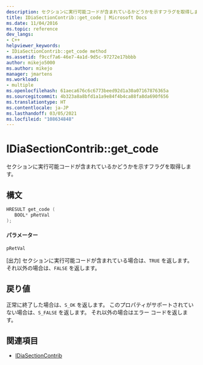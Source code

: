 ```yaml
---
description: セクションに実行可能コードが含まれているかどうかを示すフラグを取得します。
title: IDiaSectionContrib::get_code | Microsoft Docs
ms.date: 11/04/2016
ms.topic: reference
dev_langs:
- C++
helpviewer_keywords:
- IDiaSectionContrib::get_code method
ms.assetid: f9ccf7a6-46e7-4a1d-9d5c-97272e17bbbb
author: mikejo5000
ms.author: mikejo
manager: jmartens
ms.workload:
- multiple
ms.openlocfilehash: 61aeca676c6c6773beed92d1a30a07167876365a
ms.sourcegitcommit: 4b323a8a8bfd1a1a9e84f4b4ca88fa8da690f656
ms.translationtype: HT
ms.contentlocale: ja-JP
ms.lasthandoff: 03/05/2021
ms.locfileid: "108634848"
---
```

# <a name="idiasectioncontribget_code"></a>IDiaSectionContrib::get_code
セクションに実行可能コードが含まれているかどうかを示すフラグを取得します。

## <a name="syntax"></a>構文

```C++
HRESULT get_code ( 
   BOOL* pRetVal
);
```

#### <a name="parameters"></a>パラメーター
 `pRetVal`

[出力] セクションに実行可能コードが含まれている場合は、`TRUE` を返します。それ以外の場合は、`FALSE` を返します。

## <a name="return-value"></a>戻り値
 正常に終了した場合は、`S_OK` を返します。 このプロパティがサポートされていない場合は、`S_FALSE` を返します。 それ以外の場合はエラー コードを返します。

## <a name="see-also"></a>関連項目
- [IDiaSectionContrib](../../debugger/debug-interface-access/idiasectioncontrib.md)
